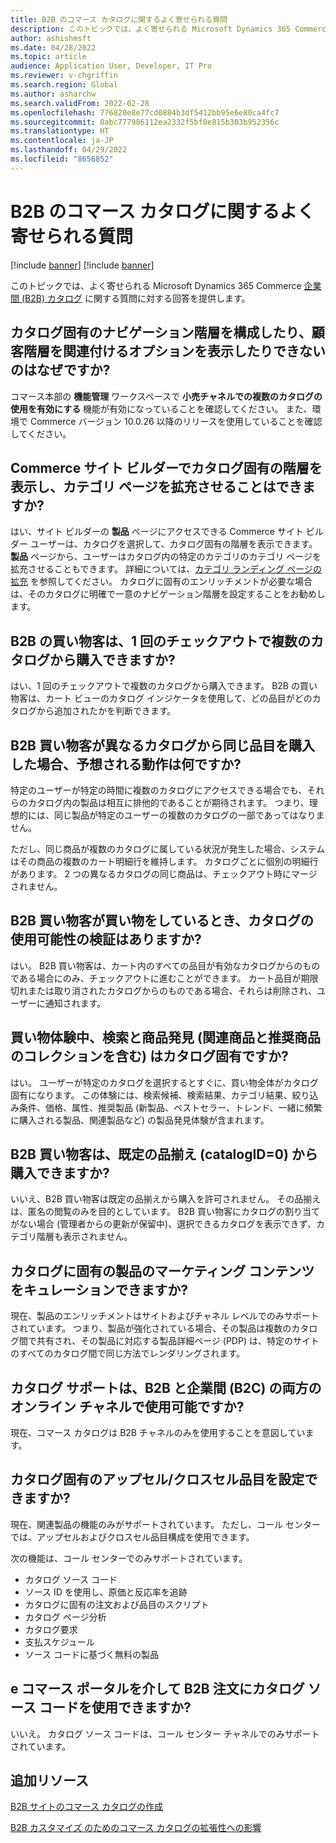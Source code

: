 ```yaml
---
title: B2B のコマース カタログに関するよく寄せられる質問
description: このトピックでは、よく寄せられる Microsoft Dynamics 365 Commerce カタログに関する質問に対する回答を提供します。
author: ashishmsft
ms.date: 04/28/2022
ms.topic: article
audience: Application User, Developer, IT Pro
ms.reviewer: v-chgriffin
ms.search.region: Global
ms.author: asharchw
ms.search.validFrom: 2022-02-28
ms.openlocfilehash: 776820e8e77cd0884b3df5412bb95e6e80ca4fc7
ms.sourcegitcommit: 0abc777986112ea2332f5bf0e815b303b952356c
ms.translationtype: HT
ms.contentlocale: ja-JP
ms.lasthandoff: 04/29/2022
ms.locfileid: "8656852"
---
```

# <a name="commerce-catalogs-for-b2b-faq"></a>B2B のコマース カタログに関するよく寄せられる質問

[!include [banner](includes/banner.md)]
[!include [banner](includes/preview-banner.md)]

このトピックでは、よく寄せられる Microsoft Dynamics 365 Commerce [企業間 (B2B) カタログ](catalogs-b2b-sites.md) に関する質問に対する回答を提供します。

## <a name="why-cant-i-configure-a-catalog-specific-navigation-hierarchy-or-see-an-option-to-associate-a-customer-hierarchy"></a>カタログ固有のナビゲーション階層を構成したり、顧客階層を関連付けるオプションを表示したりできないのはなぜですか?

コマース本部の **機能管理** ワークスペースで **小売チャネルでの複数のカタログの使用を有効にする** 機能が有効になっていることを確認してください。 また、環境で Commerce バージョン 10.0.26 以降のリリースを使用していることを確認してください。

## <a name="can-i-view-the-catalog-specific-hierarchy-and-enrich-category-pages-in-commerce-site-builder"></a>Commerce サイト ビルダーでカタログ固有の階層を表示し、カテゴリ ページを拡充させることはできますか?

はい、サイト ビルダーの **製品** ページにアクセスできる Commerce サイト ビルダー ユーザーは、カタログを選択して、カタログ固有の階層を表示できます。 **製品** ページから、ユーザーはカタログ内の特定のカテゴリのカテゴリ ページを拡充させることもできます。 詳細については、[カテゴリ ランディング ページの拡充](enrich-category-page.md) を参照してください。 カタログに固有のエンリッチメントが必要な場合は、そのカタログに明確で一意のナビゲーション階層を設定することをお勧めします。

## <a name="can-a-b2b-shopper-purchase-from-multiple-catalogs-in-a-single-checkout"></a>B2B の買い物客は、1 回のチェックアウトで複数のカタログから購入できますか?

はい、1 回のチェックアウトで複数のカタログから購入できます。 B2B の買い物客は、カート ビューのカタログ インジケータを使用して、どの品目がどのカタログから追加されたかを判断できます。

## <a name="if-a-b2b-shopper-purchases-the-same-item-from-different-catalogs-what-is-the-expected-behavior"></a>B2B 買い物客が異なるカタログから同じ品目を購入した場合、予想される動作は何ですか?

特定のユーザーが特定の時間に複数のカタログにアクセスできる場合でも、それらのカタログ内の製品は相互に排他的であることが期待されます。 つまり、理想的には、同じ製品が特定のユーザーの複数のカタログの一部であってはなりません。

ただし、同じ商品が複数のカタログに属している状況が発生した場合、システムはその商品の複数のカート明細行を維持します。 カタログごとに個別の明細行があります。 2 つの異なるカタログの同じ商品は、チェックアウト時にマージされません。

## <a name="when-a-b2b-shopper-is-shopping-is-there-any-validation-for-catalog-availability"></a>B2B 買い物客が買い物をしているとき、カタログの使用可能性の検証はありますか?

はい。 B2B 買い物客は、カート内のすべての品目が有効なカタログからのものである場合にのみ、チェックアウトに進むことができます。 カート品目が期限切れまたは取り消されたカタログからのものである場合、それらは削除され、ユーザーに通知されます。

## <a name="during-the-shopping-experience-are-search-and-product-discovery-including-related-and-recommended-product-collections-catalog-specific"></a>買い物体験中、検索と商品発見 (関連商品と推奨商品のコレクションを含む) はカタログ固有ですか?

はい。 ユーザーが特定のカタログを選択するとすぐに、買い物全体がカタログ固有になります。 この体験には、検索候補、検索結果、カテゴリ結果、絞り込み条件、価格、属性、推奨製品 (新製品、ベストセラー、トレンド、一緒に頻繁に購入される製品、関連製品など) の製品発見体験が含まれます。

## <a name="can-a-b2b-shopper-purchase-from-the-default-assortment-catalogid0"></a>B2B 買い物客は、既定の品揃え (catalogID=0) から購入できますか?

いいえ、B2B 買い物客は既定の品揃えから購入を許可されません。 その品揃えは、匿名の閲覧のみを目的としています。 B2B 買い物客にカタログの割り当てがない場合 (管理者からの更新が保留中)、選択できるカタログを表示できず、カテゴリ階層も表示されません。

## <a name="can-marketing-content-be-curated-for-a-product-that-is-specific-to-a-catalog"></a>カタログに固有の製品のマーケティング コンテンツをキュレーションできますか?

現在、製品のエンリッチメントはサイトおよびチャネル レベルでのみサポートされています。 つまり、製品が強化されている場合、その製品は複数のカタログ間で共有され、その製品に対応する製品詳細ページ (PDP) は、特定のサイトのすべてのカタログ間で同じ方法でレンダリングされます。

## <a name="is-catalog-support-available-for-both-b2b-and-business-to-consumer-b2c-online-channels"></a>カタログ サポートは、B2B と企業間 (B2C) の両方のオンライン チャネルで使用可能ですか?

現在、コマース カタログは B2B チャネルのみを使用することを意図しています。

## <a name="can-we-set-up-catalog-specific-upsellcross-sell-items"></a>カタログ固有のアップセル/クロスセル品目を設定できますか?

現在、関連製品の機能のみがサポートされています。 ただし、コール センターでは、アップセルおよびクロスセル品目構成を使用できます。

次の機能は、コール センターでのみサポートされています。

- カタログ ソース コード
- ソース ID を使用し、原価と反応率を追跡
- カタログに固有の注文および品目のスクリプト
- カタログ ページ分析
- カタログ要求
- 支払スケジュール
- ソース コードに基づく無料の製品

## <a name="can-we-use-catalog-source-codes-for-b2b-orders-through-the-e-commerce-portal"></a>e コマース ポータルを介して B2B 注文にカタログ ソース コードを使用できますか?

いいえ。 カタログ ソース コードは、コール センター チャネルでのみサポートされています。

## <a name="additional-resources"></a>追加リソース

[B2B サイトのコマース カタログの作成](catalogs-b2b-sites.md)

[B2B カスタマイズ のためのコマース カタログの拡張性への影響](catalogs-b2b-sites-dev.md)
